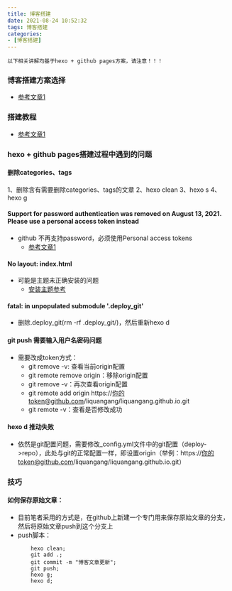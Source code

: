 ```yaml
---
title: 博客搭建
date: 2021-08-24 10:52:32
tags: 博客搭建
categories:
- [博客搭建]
---
```



```
以下相关讲解均基于hexo + github pages方案，请注意！！！
```


### 博客搭建方案选择
* [参考文章1](https://www.cnblogs.com/panchanggui/p/12483459.html)

### 搭建教程
* [参考文章1](https://zhuanlan.zhihu.com/p/26625249)

### hexo + github pages搭建过程中遇到的问题
#### 删除categories、tags
1、删除含有需要删除categories、tags的文章
2、hexo clean
3、hexo s
4、hexo g

#### Support for password authentication was removed on August 13, 2021. Please use a personal access token instead
  * github 不再支持password，必须使用Personal access tokens
    * [参考文章1](http://odcowl.com/2021/08/16/Hexo%E5%8D%9A%E5%AE%A2%EF%BC%9Agithub%E4%B8%8D%E5%86%8D%E6%94%AF%E6%8C%81%E5%AF%86%E7%A0%81%E9%AA%8C%E8%AF%81%E8%A7%A3%E5%86%B3%E6%96%B9%E6%A1%882021-8-13%E6%9B%B4%E6%96%B0/)


#### No layout: index.html
  * 可能是主题未正确安装的问题
    * [安装主题参考](https://www.haomwei.com/technology/maupassant-hexo.html)


#### fatal: in unpopulated submodule '.deploy_git'
  * 删除.deploy_git(rm -rf .deploy_git/)，然后重新hexo d

#### git push 需要输入用户名密码问题
* 需要改成token方式：
  * git remove -v: 查看当前origin配置
  * git remote remove origin：移除origin配置
  * git remove -v：再次查看origin配置
  * git remote add origin https://你的token@github.com/liquangang/liquangang.github.io.git
  * git remote -v：查看是否修改成功

#### hexo d 推动失败
* 依然是git配置问题，需要修改_config.yml文件中的git配置（deploy->repo），此处与git的正常配置一样，即设置origin（举例：https://你的token@github.com/liquangang/liquangang.github.io.git）


### 技巧
#### 如何保存原始文章：
* 目前笔者采用的方式是，在github上新建一个专门用来保存原始文章的分支，然后将原始文章push到这个分支上
* push脚本：
    ```
        hexo clean;
        git add .;
        git commit -m "博客文章更新";
        git push;
        hexo g;
        hexo d;
    ```
